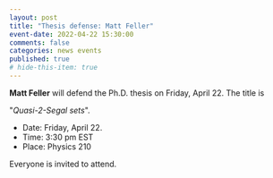 ```yaml
---
layout: post
title: "Thesis defense: Matt Feller"
event-date: 2022-04-22 15:30:00
comments: false
categories: news events
published: true
# hide-this-item: true
---
```


**Matt Feller** will defend the Ph.D. thesis on Friday, April 22.
The title is

"_Quasi-2-Segal sets_".

- Date: Friday, April 22.
- Time: 3:30 pm EST
- Place: Physics 210

Everyone is invited to attend.